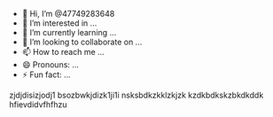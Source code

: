 - 👋 Hi, I’m @47749283648
- 👀 I’m interested in ...
- 🌱 I’m currently learning ...
- 💞️ I’m looking to collaborate on ...
- 📫 How to reach me ...
- 😄 Pronouns: ...
- ⚡ Fun fact: ...

<!---
47749283648/47749283648 is a ✨ special ✨ repository because its `README.md` (this file) appears on your GitHub profile.
You can click the Preview link to take a look at your changes.
--->
zjdjdisizjodj1
bsozbwkjdizk1ji1i
nsksbdkzkklzkjzk
kzdkbdkskzbkdkddk
hfievdidvfhfhzu
